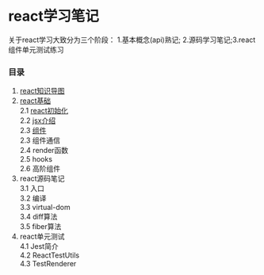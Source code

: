 # react学习笔记

关于react学习大致分为三个阶段： 1.基本概念(api)熟记; 2.源码学习笔记;3.react组件单元测试练习
### 目录 ###

1. [react知识导图](./chapter1/react知识导图.png)
2. [react基础](./chapter2/react初始化.md)   
	2.1 [react初始化](./chapter2/react初始化.md)   
	2.2 [jsx介绍](./chapter2/jsx介绍.md)   
	2.3 [组件](./chapter2/组件.md)  
    2.3 组件通信  
	2.4 render函数     
    2.5 hooks  
	2.6 高阶组件
3. react源码笔记   
	3.1 入口  
	3.2 编译  
	3.3 virtual-dom  
	3.4 diff算法  
	3.5 fiber算法 
4. react单元测试   
	4.1 Jest简介   
	4.2 ReactTestUtils  
	4.3 TestRenderer 
	 

